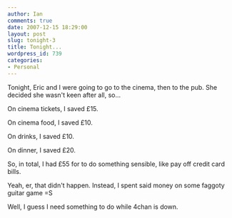```yaml
---
author: Ian
comments: true
date: 2007-12-15 18:29:00
layout: post
slug: tonight-3
title: Tonight...
wordpress_id: 739
categories:
- Personal
---
```


Tonight, Eric and I were going to go to the cinema, then to the pub.  She decided she wasn't keen after all, so...  

On cinema tickets, I saved £15.  

On cinema food, I saved £10.  

On drinks, I saved £10.  

On dinner, I saved £20.  

So, in total, I had £55 for to do something sensible, like pay off credit card bills.  

Yeah, er, that didn't happen.  Instead, I spent said money on some faggoty guitar game =S  

Well, I guess I need something to do while 4chan is down.
